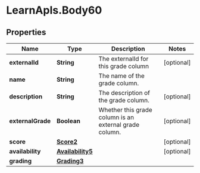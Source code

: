 # LearnApIs.Body60

## Properties
Name | Type | Description | Notes
------------ | ------------- | ------------- | -------------
**externalId** | **String** | The externalId for this grade column | [optional] 
**name** | **String** | The name of the grade column. | 
**description** | **String** | The description of the grade column. | [optional] 
**externalGrade** | **Boolean** | Whether this grade column is an external grade column. | [optional] 
**score** | [**Score2**](Score2.md) |  | [optional] 
**availability** | [**Availability5**](Availability5.md) |  | [optional] 
**grading** | [**Grading3**](Grading3.md) |  | 
